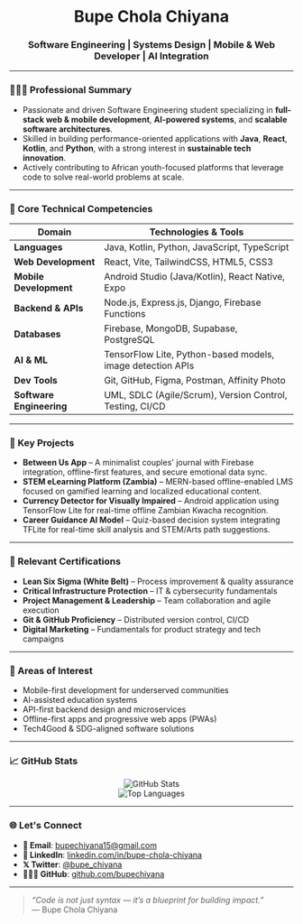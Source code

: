 <h1 align="center">Bupe Chola Chiyana</h1>
<h3 align="center">Software Engineering | Systems Design | Mobile & Web Developer | AI Integration</h3>

---

### 👨🏽‍💻 Professional Summary

- Passionate and driven Software Engineering student specializing in **full-stack web & mobile development**, **AI-powered systems**, and **scalable software architectures**.
- Skilled in building performance-oriented applications with **Java**, **React**, **Kotlin**, and **Python**, with a strong interest in **sustainable tech innovation**.
- Actively contributing to African youth-focused platforms that leverage code to solve real-world problems at scale.

---

### 🧩 Core Technical Competencies

| Domain                  | Technologies & Tools                                                                 |
|------------------------|----------------------------------------------------------------------------------------|
| **Languages**           | Java, Kotlin, Python, JavaScript, TypeScript                                          |
| **Web Development**     | React, Vite, TailwindCSS, HTML5, CSS3                                                 |
| **Mobile Development**  | Android Studio (Java/Kotlin), React Native, Expo                                      |
| **Backend & APIs**      | Node.js, Express.js, Django, Firebase Functions                                       |
| **Databases**           | Firebase, MongoDB, Supabase, PostgreSQL                                               |
| **AI & ML**             | TensorFlow Lite, Python-based models, image detection APIs                            |
| **Dev Tools**           | Git, GitHub, Figma, Postman, Affinity Photo                                           |
| **Software Engineering**| UML, SDLC (Agile/Scrum), Version Control, Testing, CI/CD                              |

---

### 🔧 Key Projects

- **Between Us App** – A minimalist couples' journal with Firebase integration, offline-first features, and secure emotional data sync.
- **STEM eLearning Platform (Zambia)** – MERN-based offline-enabled LMS focused on gamified learning and localized educational content.
- **Currency Detector for Visually Impaired** – Android application using TensorFlow Lite for real-time offline Zambian Kwacha recognition.
- **Career Guidance AI Model** – Quiz-based decision system integrating TFLite for real-time skill analysis and STEM/Arts path suggestions.

---

### 📜 Relevant Certifications

- **Lean Six Sigma (White Belt)** – Process improvement & quality assurance  
- **Critical Infrastructure Protection** – IT & cybersecurity fundamentals  
- **Project Management & Leadership** – Team collaboration and agile execution  
- **Git & GitHub Proficiency** – Distributed version control, CI/CD  
- **Digital Marketing** – Fundamentals for product strategy and tech campaigns  

---

### 🧠 Areas of Interest

- Mobile-first development for underserved communities  
- AI-assisted education systems  
- API-first backend design and microservices  
- Offline-first apps and progressive web apps (PWAs)  
- Tech4Good & SDG-aligned software solutions  

---

### 📈 GitHub Stats

<p align="center">
  <img src="https://github-readme-stats.vercel.app/api?username=bupechiyana&show_icons=true&theme=gruvbox" alt="GitHub Stats" />
  <br/>
  <img src="https://github-readme-stats.vercel.app/api/top-langs/?username=bupechiyana&layout=compact&theme=gruvbox" alt="Top Languages" />
</p>

---

### 🌐 Let's Connect

- **📧 Email**: [bupechiyana15@gmail.com](mailto:bupechiyana15@gmail.com)  
- **🔗 LinkedIn**: [linkedin.com/in/bupe-chola-chiyana](https://www.linkedin.com/in/bupe-chola-chiyana/)  
- **𝕏 Twitter**: [@bupe_chiyana](https://x.com/bupe_chiyana)  
- **🧑🏽‍💻 GitHub**: [github.com/bupechiyana](https://github.com/bupechiyana)

---

> _“Code is not just syntax — it’s a blueprint for building impact.”_  
> — Bupe Chola Chiyana
